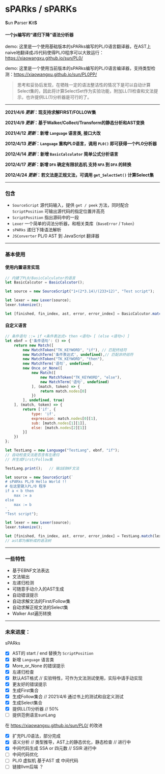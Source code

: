 # **sPARks** / **sPARKs**

**S**un **P**arser **K**it**S**

#### 一个js编写的“递归下降”语法分析器

demo: 这里是一个使用基础版本的sPARks编写的PL/0语言翻译器，在AST上naive地翻译成JS代码使得PL/0程序可以大致运行：https://xiaowangxu.github.io/sun/PL0/

demo: 这里是一个使用当前版本的sPARks编写的PL/0语言编译器，支持类型检测：https://xiaowangxu.github.io/sun/PL0PP/

> 思考和妥协后发现，在牺牲一定的语法整洁性的情况下是可以自动计算Select集的，因此将计算SelectSet作为实验功能，附加LL(1)检查和文法提示，也许提供LL(1)分析器是可行的了。

---
**2021/4/6 _更新_：现支持求解FIRST/FOLLOW集**

**2021/4/9 _更新_：基于Walker/Collect/Transform的静态分析和AST变换**

**2021/4/12 _更新_：新增 ```Language``` 语言类, 接口大改**

**2012/4/13 _更新_：```Language``` 重构PL0语言，调用 ```PL0()``` 即可获得一个PL0分析器**

**2012/4/14 _更新_：新增 ```BasicCalculator``` 简单公式分析语言**

**2012/4/17 _更新_：新增 ```DFA``` 确定有限状态机 支持 ```NFA``` 到 ```DFA``` 的转换**

**2012/4/24 _更新_：若文法是正规文法，可调用 ```get_SelectSet()``` 计算Select集**

-----
### 包含
- ```SourceScript``` 源代码输入，提供 ```get / peek``` 方法，同时配合 ```ScriptPosition``` 可输出源代码的指定位置并高亮
- ```ScriptPosition``` 指出源码中的一段
- ```Lexer``` 一个简单的词法分析器，和相关类库（```BaseError``` / ```Token```）
- ```sPARks``` 递归下降语法解析
- ```JSConverter``` PL/0 AST 到 JavaScript 翻译器

----
### 基本使用

#### 使用内置语言实现
```js
// 内建了PL0/BasicCalculator的语言
let BasicCalcutor = BasicCalcutor();

let source = new SourceScript("1+(2*3.14)/(233+12)", "Test script");

let lexer = new Lexer(source);
lexer.tokenize();

let [finished, fin_index, ast, error, error_index] = BasicCalcutor.match(lexer.tokens);
```

#### 自定义语言
```js
// 条件语句 ::= if <条件表达式> then <语句> [ (else <语句>) ]
let ebnf = {'条件语句': () => {
	return new Match([
		new MatchToken("TK_KEYWORD", "if"), // 匹配终结符
		new MatchTerm('条件表达式', undefined),// 匹配非终结符
		new MatchToken("TK_KEYWORD", "then"),
		new MatchTerm('语句', undefined),
		new Once_or_None([
			new Match([
				new MatchToken("TK_KEYWORD", "else"),
				new MatchTerm('语句', undefined)
			], (match, token) => {
				return match.nodes[0]
			})
		], undefined, true)
	], (match, token) => {
		return ['if', {
			type: 'if',
			expression: match.nodes[0][1],
			sub: [match.nodes[1][1]],
			else: [match.nodes[2][1]]
		}]
	})
};

let TestLang = new Language("TestLang", ebnf, "if");
// 自动检查文法是否含有左递归
// 并生成First/Follow集

TestLang.print();   // 输出EBNF文法

let source = new SourceScript(`
# sPARks PL/0 Hello World !!
# 在这里键入PL/0 程序
if a < b then
	max := a
else
	max := b
`, 
"Test script");

let lexer = new Lexer(source);
lexer.tokenize();

let [finished, fin_index, ast, error, error_index] = TestLang.match(lexer.tokens);
// ast即为解析成的语法树
```

---
### 一些特性
- 基于EBNF文法表达
- 文法输出
- 左递归检测
- 可随意手动介入的AST生成
- 自动错误提示
- 自动求解文法的First/Follow集
- 自动求解正规文法的Select集
- Walker Ast遍历转换

---
### **未来进度：**
sPARks
- [x] AST的 start / end 替换为 ```ScriptPosition```
- [x] 新增 ```Language``` 语言类
- [x] More_or_None 的错误提示
- [x] 左递归检查
- [x] 默认AST格式 // 实验特性，可作为文法测试使用，实际中请手动实现
- [x] 更友好的错误提示
- [x] 生成First集合
- [x] 生成Follow集合 // 2021/4/6 通过书上的测试和自定义测试
- [x] 生成Select集合
- [x] 提供LL(1)分析器 // 50%
- [ ] 提供范例语言sunLang

在 https://xiaowangxu.github.io/sun/PL0/ 的改进
- [x] 扩充PL/0语法，部分完成
- [x] 语义分析 // 类型推导，AST上的静态优化，静态检查 // 进行中
- [x] 中间代码生成 SSA or 四元数 // SSIR 进行中
- [ ] 中间代码优化
- [ ] PL/0 虚拟机 基于AST 或 中间代码
- [ ] 链接llvm后端 ？

